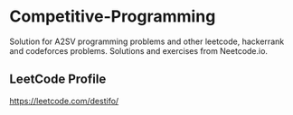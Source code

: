 # Competitive-Programming

Solution for A2SV programming problems and other leetcode, hackerrank and codeforces problems.
Solutions and exercises from Neetcode.io.

## LeetCode Profile

<https://leetcode.com/destifo/>
